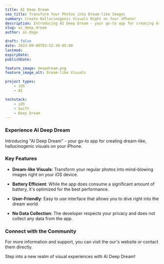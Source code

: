 ```yaml
---
title: AI Deep Dream
seo_title: Transform Your Photos into Dream-like Images
summary: Create Hallucinogenic Visuals Right on Your iPhone!
description: Introducing AI Deep Dream - your go-to app for creating dream-like, hallucinogenic visuals on your iPhone.
slug: ai_deep_dream
author: ai-doge

draft: false
date: 2023-09-08T03:52:30-05:00
lastmod: 
expiryDate: 
publishDate: 

feature_image: deepdream.png
feature_image_alt: Dream-like Visuals

project types: 
    - iOS
    - AI

techstack:
    - iOS
    - Swift
    - Deep Dream
---
```


### Experience AI Deep Dream

Introducing "AI Deep Dream" - your go-to app for creating dream-like, hallucinogenic visuals on your iPhone. 

### Key Features

- **Dream-like Visuals**: Transform your regular photos into mind-blowing images right on your iOS device.
  
- **Battery Efficient**: While the app does consume a significant amount of battery, it's optimized for the best performance.

- **User-Friendly**: Easy to use interface that allows you to dive right into the dream world.

- **No Data Collection**: The developer respects your privacy and does not collect any data from the app.

### Connect with the Community

For more information and support, you can visit the our's website or contact them directly. 

Step into a new realm of visual experiences with AI Deep Dream!
